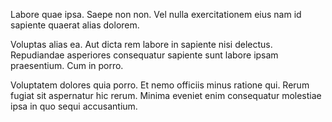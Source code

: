 Labore quae ipsa. Saepe non non. Vel nulla exercitationem eius nam id sapiente quaerat alias dolorem.
 Voluptas alias ea. Aut dicta rem labore in sapiente nisi delectus. Repudiandae asperiores consequatur sapiente sunt labore ipsam praesentium. Cum in porro.
 Voluptatem dolores quia porro. Et nemo officiis minus ratione qui. Rerum fugiat sit aspernatur hic rerum. Minima eveniet enim consequatur molestiae ipsa in quo sequi accusantium.